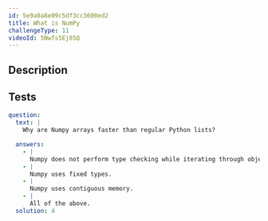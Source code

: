 ```yaml
---
id: 5e9a0a8e09c5df3cc3600ed2
title: What is NumPy
challengeType: 11
videoId: 5Nwfs5Ej85Q
---
```


## Description

<section id='description'>

</section>

## Tests

<section id='tests'>

```yml
question:
  text: |
    Why are Numpy arrays faster than regular Python lists?

  answers:
    - |
      Numpy does not perform type checking while iterating through objects.
    - |
      Numpy uses fixed types.
    - |
      Numpy uses contiguous memory.
    - |
      All of the above.
  solution: 4
```

</section>
